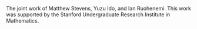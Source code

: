 The joint work of Matthew Stevens, Yuzu Ido, and Ian Ruohenemi. This work was supported by the Stanford Undergraduate Research Institute in Mathematics.
